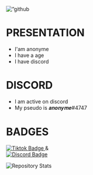 <p align=”center”>
<img width=”100" height=”100" src="https://external-content.duckduckgo.com/iu/?u=https%3A%2F%2Ftse1.mm.bing.net%2Fth%3Fid%3DOIP.Sfgbqcg35rCru0YB-IQwxgHaD4%26pid%3DApi&f=1&ipt=8a1f26e0df4fc3a24ba925c77b4647078b0816da6d4693e81bab8f0caa50a291&ipo=images" alt=”github picture”> </p>

# PRESENTATION
- I'am anonyme
- I have a age
- I have discord

# DISCORD
- I am active on discord
- My pseudo is 𝒂𝒏𝒐𝒏𝒚𝒎𝒆#4747

# BADGES

<div id="tiktok">
<a href="https://www.tiktok.com/@shadow_osint">
<img src="https://img.shields.io/badge/Tiktok-blue?style=for-the-badge&logo=Tiktok&logoColor=white" alt="Tiktok Badge"/>
</a>&<div id="discord">
<a href="https://discordapp.com/users/823981303950606357">
<img src="https://img.shields.io/badge/Discord-black?style=for-the-badge&logo=Discord&logoColor=purple" alt="Discord Badge"/>
</a>
  
![Repository Stats](https://github-readme-stats.vercel.app/api?username=anonymeGithub&show_icons=true)
  
  
  
